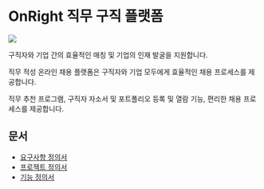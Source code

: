 # OnRight 직무 구직 플랫폼
![](https://i.imgur.com/weP0NGA.png)

구직자와 기업 간의 효율적인 매칭 및 기업의 인재 발굴을 지원합니다.</br>

직무 적성 온라인 채용 플랫폼은 구직자와 기업 모두에게 효율적인 채용 프로세스를 제공합니다.</br>

직무 추천 프로그램, 구직자 자소서 및 포트폴리오 등록 및 열람 기능, 편리한 채용 프로세스를 제공합니다.</br>

## 문서

- [요구사항 정의서](https://github.com/nakyeonko3/devcamp-onboarding-04/blob/main/design/%EC%9A%94%EA%B5%AC%EC%82%AC%ED%95%AD%20%EC%A0%95%EC%9D%98%EC%84%9C.md)
- [프로젝트 정의서](https://github.com/nakyeonko3/devcamp-onboarding-04/blob/main/design/%ED%94%84%EB%A1%9C%EC%A0%9D%ED%8A%B8%20%EC%A0%95%EC%9D%98%EC%84%9C.md)
- [기능 정의서](https://github.com/nakyeonko3/devcamp-onboarding-04/blob/main/design/%EA%B8%B0%EB%8A%A5%20%EC%A0%95%EC%9D%98%EC%84%9C.md)
